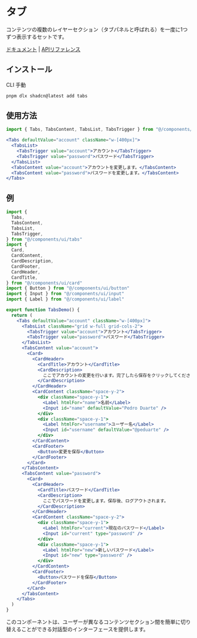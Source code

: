 # タブ

コンテンツの複数のレイヤーセクション（タブパネルと呼ばれる）を一度に1つずつ表示するセットです。

[ドキュメント](https://www.radix-ui.com/docs/primitives/components/tabs) | [APIリファレンス](https://www.radix-ui.com/docs/primitives/components/tabs#api-reference)

## インストール

<Tabs defaultValue="cli">

<TabsList>
  <TabsTrigger value="cli">CLI</TabsTrigger>
  <TabsTrigger value="manual">手動</TabsTrigger>
</TabsList>

<TabsContent value="cli">

```bash
pnpm dlx shadcn@latest add tabs
```

</TabsContent>

</Tabs>

## 使用方法

```jsx
import { Tabs, TabsContent, TabsList, TabsTrigger } from "@/components/ui/tabs"
```

```jsx
<Tabs defaultValue="account" className="w-[400px]">
  <TabsList>
    <TabsTrigger value="account">アカウント</TabsTrigger>
    <TabsTrigger value="password">パスワード</TabsTrigger>
  </TabsList>
  <TabsContent value="account">アカウントを変更します。</TabsContent>
  <TabsContent value="password">パスワードを変更します。</TabsContent>
</Tabs>
```

## 例

```jsx
import {
  Tabs,
  TabsContent,
  TabsList,
  TabsTrigger,
} from "@/components/ui/tabs"
import {
  Card,
  CardContent,
  CardDescription,
  CardFooter,
  CardHeader,
  CardTitle,
} from "@/components/ui/card"
import { Button } from "@/components/ui/button"
import { Input } from "@/components/ui/input"
import { Label } from "@/components/ui/label"

export function TabsDemo() {
  return (
    <Tabs defaultValue="account" className="w-[400px]">
      <TabsList className="grid w-full grid-cols-2">
        <TabsTrigger value="account">アカウント</TabsTrigger>
        <TabsTrigger value="password">パスワード</TabsTrigger>
      </TabsList>
      <TabsContent value="account">
        <Card>
          <CardHeader>
            <CardTitle>アカウント</CardTitle>
            <CardDescription>
              ここでアカウントの変更を行います。完了したら保存をクリックしてください。
            </CardDescription>
          </CardHeader>
          <CardContent className="space-y-2">
            <div className="space-y-1">
              <Label htmlFor="name">名前</Label>
              <Input id="name" defaultValue="Pedro Duarte" />
            </div>
            <div className="space-y-1">
              <Label htmlFor="username">ユーザー名</Label>
              <Input id="username" defaultValue="@peduarte" />
            </div>
          </CardContent>
          <CardFooter>
            <Button>変更を保存</Button>
          </CardFooter>
        </Card>
      </TabsContent>
      <TabsContent value="password">
        <Card>
          <CardHeader>
            <CardTitle>パスワード</CardTitle>
            <CardDescription>
              ここでパスワードを変更します。保存後、ログアウトされます。
            </CardDescription>
          </CardHeader>
          <CardContent className="space-y-2">
            <div className="space-y-1">
              <Label htmlFor="current">現在のパスワード</Label>
              <Input id="current" type="password" />
            </div>
            <div className="space-y-1">
              <Label htmlFor="new">新しいパスワード</Label>
              <Input id="new" type="password" />
            </div>
          </CardContent>
          <CardFooter>
            <Button>パスワードを保存</Button>
          </CardFooter>
        </Card>
      </TabsContent>
    </Tabs>
  )
}
```

このコンポーネントは、ユーザーが異なるコンテンツセクション間を簡単に切り替えることができる対話型のインターフェースを提供します。
